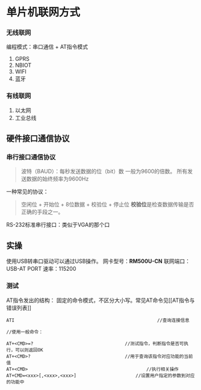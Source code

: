 # 单片机联网方式
### 无线联网
编程模式：串口通信 + AT指令模式
1. GPRS
2. NBIOT
3. WIFI
4. 蓝牙
### 有线联网
1. 以太网
2. 工业总线

## 硬件接口通信协议
### 串行接口通信协议
>波特（BAUD）：每秒发送数据的位（bit）数
>一般为9600的倍数。
>所有发送数据的始终频率为9600Hz

一种常见的协议：
>空闲位 + 开始位 + 8位数据 + 校验位 + 停止位
>**校验位**是检查数据传输是否正确的手段之一。

RS-232标准串行接口：类似于VGA的那个口

## 实操

使用USB转串口驱动可以通过USB操作。
网卡型号：**RM500U-CN**
联网端口：USB-AT PORT
速率：115200

### 测试
AT指令发出的结构：
固定的命令模式，不区分大小写。常见AT命令见[[AT指令与错误列表]]

```
ATI														//查询连接信息 

//使用一般命令：

AT+<CMD>=?									//测试指令，判断指令是否可执行，可以则返回OK
AT+<CMD>?									//用于查询该指令对应功能的当前值
AT+<CMD>											//执行相关操作
AT+CMD=<xxx>[,<xxx>,<xxx>]						//设置用户指定的参数到对应的功能中
```

